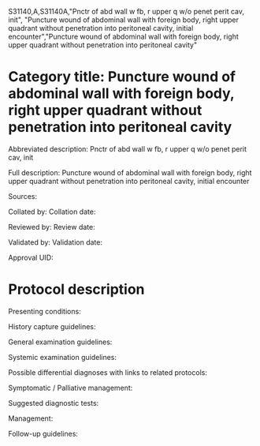S31140,A,S31140A,"Pnctr of abd wall w fb, r upper q w/o penet perit cav, init", "Puncture wound of abdominal wall with foreign body, right upper quadrant without penetration into peritoneal cavity, initial encounter","Puncture wound of abdominal wall with foreign body, right upper quadrant without penetration into peritoneal cavity"
# Category title: Puncture wound of abdominal wall with foreign body, right upper quadrant without penetration into peritoneal cavity

Abbreviated description: Pnctr of abd wall w fb, r upper q w/o penet perit cav, init

Full description: Puncture wound of abdominal wall with foreign body, right upper quadrant without penetration into peritoneal cavity, initial encounter

Sources:

Collated by:
Collation date:

Reviewed by:
Review date:

Validated by:
Validation date:

Approval UID:

# Protocol description

Presenting conditions:

History capture guidelines:

General examination guidelines:

Systemic examination guidelines:

Possible differential diagnoses with links to related protocols:

Symptomatic / Palliative management:

Suggested diagnostic tests:

Management:

Follow-up guidelines:
